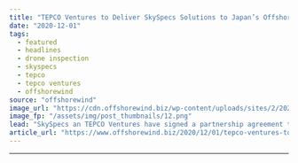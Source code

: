 ```yaml
---
title: "TEPCO Ventures to Deliver SkySpecs Solutions to Japan’s Offshore Wind Market"
date: "2020-12-01"
tags: 
  - featured
  - headlines
  - drone inspection
  - skyspecs
  - tepco
  - tepco ventures
  - offshorewind
source: "offshorewind"
image_url: "https://cdn.offshorewind.biz/wp-content/uploads/sites/2/2020/12/01124002/skyspecs_automated_inspection_cropped.png"
image_fp: "/assets/img/post_thumbnails/12.png"
lead: "SkySpecs an TEPCO Ventures have signed a partnership agreement to deliver SkySpecs&#8217; solutions to"
article_url: "https://www.offshorewind.biz/2020/12/01/tepco-ventures-to-deliver-skyspecs-solutions-to-japans-offshore-wind-market/"
---
```


---
